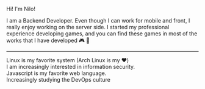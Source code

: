 <p>Hi! I'm Nilo!</p>
<p>I am a Backend Developer. Even though I can work for mobile and front, I really enjoy working on the server side.  I started my professional experience developing games, and you can find these games in most of the works that I have developed 🎮 🤣</p>
<hr>
<div>Linux is my favorite system (Arch Linux is my ❤️)</div>
<div>I am increasingly interested in information security.</div>
<div>Javascript is my favorite web language.</div>
<div>Increasingly studying the DevOps culture</div>
